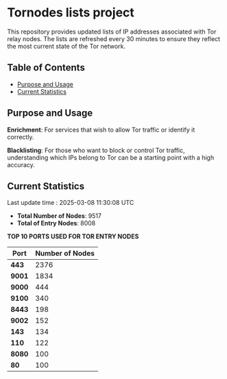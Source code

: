 # Tornodes lists project

This repository provides updated lists of IP addresses associated with Tor relay nodes. The lists are refreshed every 30 minutes to ensure they reflect the most current state of the Tor network.

## Table of Contents

- [Purpose and Usage](#purpose-and-usage)
- [Current Statistics](#current-statistics)


## Purpose and Usage

**Enrichment**: For services that wish to allow Tor traffic or identify it correctly.

**Blacklisting**: For those who want to block or control Tor traffic, understanding which IPs belong to Tor can be a starting point with a high accuracy.

## Current Statistics

Last update time : 2025-03-08 11:30:08 UTC

- **Total Number of Nodes**: 9517
- **Total of Entry Nodes**: 8008

**TOP 10 PORTS USED FOR TOR ENTRY NODES**

| **Port** | **Number of Nodes** |
|------|-----------------|
| **443**   | 2376  |
| **9001**   | 1834  |
| **9000**   | 444  |
| **9100**   | 340  |
| **8443**   | 198  |
| **9002**   | 152  |
| **143**   | 134  |
| **110**   | 122  |
| **8080**   | 100  |
| **80**   | 100  |

